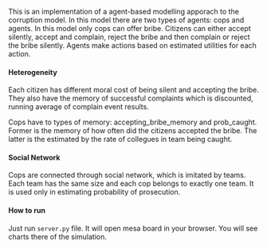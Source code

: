 This is an implementation of a agent-based modelling apporach to the corruption model. In this model there are two types of agents: cops and agents.
In this model only cops can offer bribe. Citizens can either accept silently, accept and complain, reject the bribe and then complain or reject the bribe silently.
Agents make actions based on estimated utilities for each action. 

####  Heterogeneity
Each citizen has different moral cost of being silent and accepting the bribe. They also have the memory of successful complaints which is discounted, running average of complain event results.

Cops have to types of memory: accepting_bribe_memory and prob_caught. Former is the memory of how often did the citizens accepted the bribe. The latter is the estimated by the rate of collegues in team being caught.

#### Social Network
Cops are connected through social network, which is imitated by teams. Each team has the same size and each cop belongs to exactly one team. It is used only in estimating probability of prosecution.

#### How to run
Just run `server.py` file. It will open mesa board in your browser. You will see charts there of the simulation. 
